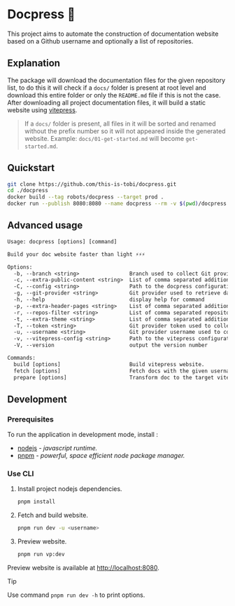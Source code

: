 # Docpress :robot:

This project aims to automate the construction of documentation website based on a Github username and optionally a list of repositories.

## Explanation

The package will download the documentation files for the given repository list, to do this it will check if a `docs/` folder is present at root level and download this entire folder or only the `README.md` file if this is not the case.
After downloading all project documentation files, it will build a static website using [vitepress](https://vitepress.dev/).

> If a `docs/` folder is present, all files in it will be sorted and renamed without the prefix number so it will not appeared inside the generated website. Example: `docs/01-get-started.md` will become `get-started.md`.

## Quickstart

```sh
git clone https://github.com/this-is-tobi/docpress.git
cd ./docpress
docker build --tag robots/docpress --target prod .
docker run --publish 8080:8080 --name docpress --rm -v $(pwd)/docpress:/app/docpress:rw robots/docpress -u <username>
```

## Advanced usage

```txt
Usage: docpress [options] [command]

Build your doc website faster than light ⚡️⚡️⚡️

Options:
  -b, --branch <string>                Branch used to collect Git provider data. (default: "main")
  -c, --extra-public-content <string>  List of comma separated additional files or directories to process Vitepress public folder.
  -C, --config <string>                Path to the docpress configuration file.
  -g, --git-provider <string>          Git provider used to retrieve data. Values should be one of "github" or "gitlab". (default: "github")
  -h, --help                           display help for command
  -p, --extra-header-pages <string>    List of comma separated additional files or directories to process Vitepress header pages.
  -r, --repos-filter <string>          List of comma separated repositories to retrieve from Git provider. Default to all user's public repositories.
  -t, --extra-theme <string>           List of comma separated additional files or directories to process Vitepress public folder.
  -T, --token <string>                 Git provider token used to collect data.
  -u, --username <string>              Git provider username used to collect data.
  -v, --vitepress-config <string>      Path to the vitepress configuration file.
  -V, --version                        output the version number

Commands:
  build [options]                      Build vitepress website.
  fetch [options]                      Fetch docs with the given username and git provider.
  prepare [options]                    Transform doc to the target vitepress format.
```

## Development

### Prerequisites

To run the application in development mode, install :
- [nodejs](https://nodejs.org/) *- javascript runtime.*
- [pnpm](https://pnpm.io/) *- powerful, space efficient node package manager.*

### Use CLI

1. Install project nodejs dependencies.
    ```sh
    pnpm install
    ```
2. Fetch and build website.
    ```sh
    pnpm run dev -u <username>
    ```
3. Preview website.
    ```sh
    pnpm run vp:dev
    ```

Preview website is available at <http://localhost:8080>.

> [!TIP]
> Use command `pnpm run dev -h` to print options.
